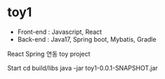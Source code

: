 # toy1
- Front-end : Javascript, React
- Back-end : Java17, Spring boot, Mybatis, Gradle

React Spring 연동
toy project

Start
cd build/libs
java -jar toy1-0.0.1-SNAPSHOT.jar

